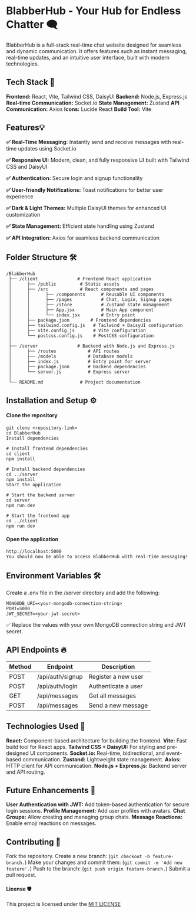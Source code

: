 # BlabberHub - Your Hub for Endless Chatter 🗨️
BlabberHub is a full-stack real-time chat website designed for seamless and dynamic communication. It offers features such as instant messaging, real-time updates, and an intuitive user interface, built with modern technologies.

## Tech Stack 🚀
**Frontend:** React, Vite, Tailwind CSS, DaisyUI
**Backend:** Node.js, Express.js
**Real-time Communication:** Socket.io
**State Management:** Zustand
**API Communication:** Axios
**Icons:** Lucide React
**Build Tool:** Vite

## Features💡
**✅ Real-Time Messaging:** Instantly send and receive messages with real-time updates using Socket.io

**✅ Responsive UI:** Modern, clean, and fully responsive UI built with Tailwind CSS and DaisyUI

**✅ Authentication:** Secure login and signup functionality

**✅ User-friendly Notifications:** Toast notifications for better user experience

**✅ Dark & Light Themes:** Multiple DaisyUI themes for enhanced UI customization

**✅ State Management:** Efficient state handling using Zustand

**✅ API Integration:** Axios for seamless backend communication

## Folder Structure 🛠️
```
/BlabberHub
 ├── /client               # Frontend React application
 │      ├── /public         # Static assets
 │      ├── /src            # React components and pages
 │      │      ├── /components      # Reusable UI components
 │      │      ├── /pages           # Chat, Login, Signup pages
 │      │      ├── /store           # Zustand state management
 │      │      ├── App.jsx          # Main App component
 │      │      └── index.jsx        # Entry point
 │      ├── package.json        # Frontend dependencies
 │      ├── tailwind.config.js   # Tailwind + DaisyUI configuration
 │      ├── vite.config.js       # Vite configuration
 │      └── postcss.config.js    # PostCSS configuration
 │
 ├── /server               # Backend with Node.js and Express.js
 │      ├── /routes            # API routes
 │      ├── /models            # Database models
 │      ├── index.js           # Entry point for server
 │      ├── package.json       # Backend dependencies
 │      └── server.js          # Express server
 │
 └── README.md              # Project documentation
```

## Installation and Setup ⚙️
#### Clone the repository
```
git clone <repository-link>
cd BlabberHub
Install dependencies
```

```
# Install frontend dependencies
cd client
npm install
```
```
# Install backend dependencies
cd ../server
npm install
Start the application
```

```
# Start the backend server
cd server
npm run dev
```
```
# Start the frontend app
cd ../client
npm run dev
```

#### Open the application
```
http://localhost:5000
You should now be able to access BlabberHub with real-time messaging!
```

## Environment Variables 🛠️
Create a .env file in the /server directory and add the following:

```
MONGODB_URI=<your-mongodb-connection-string>
PORT=5000
JWT_SECRET=<your-jwt-secret>
```
✅ Replace the values with your own MongoDB connection string and JWT secret.

## API Endpoints 🔥
| Method |	Endpoint          |	Description          |
|--------|-------------------|----------------------|
|  POST	 |  /api/auth/signup	|  Register a new user |
|  POST	 |  /api/auth/login	 |  Authenticate a user |
|  GET	  |  /api/messages    |	 Get all messages    |
|  POST	 |  /api/messages	   |  Send a new message  |

## Technologies Used 🌟
**React:** Component-based architecture for building the frontend.
**Vite:** Fast build tool for React apps.
**Tailwind CSS + DaisyUI:** For styling and pre-designed UI components.
**Socket.io:** Real-time, bidirectional, and event-based communication.
**Zustand:** Lightweight state management.
**Axios:** HTTP client for API communication.
**Node.js + Express.js:** Backend server and API routing.

## Future Enhancements 🚀
**User Authentication with JWT:** Add token-based authentication for secure login sessions.
**Profile Management:** Add user profiles with avatars.
**Chat Groups:** Allow creating and managing group chats.
**Message Reactions:** Enable emoji reactions on messages.

## Contributing 📜
Fork the repository.
Create a new branch: (`git checkout -b feature-branch.`)
Make your changes and commit them: (`git commit -m 'Add new feature'.`)
Push to the branch: (`git push origin feature-branch.`)
Submit a pull request.

#### License 🛡️
This project is licensed under the [MIT LICENSE](LICENSE)

